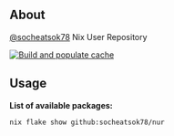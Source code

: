 ## About

[@socheatsok78](https://github.com/socheatsok78) Nix User Repository

[![Build and populate cache](https://github.com/socheatsok78/nur/actions/workflows/build.yml/badge.svg)](https://github.com/socheatsok78/nur/actions/workflows/build.yml)

## Usage

**List of available packages:**

```bash
nix flake show github:socheatsok78/nur
```
